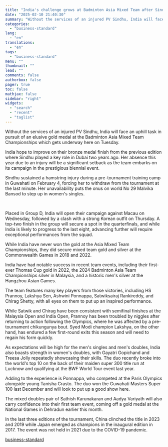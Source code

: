 ```yaml
---
title: "India's challenge grows at Badminton Asia Mixed Team after Sindhu ruled out"
date: "2025-02-10 21:40:30"
summary: "Without the services of an injured PV Sindhu, India will face an uphill task in pursuit of an elusive gold medal at the Badminton Asia Mixed Team Championships which gets underway here on Tuesday. India hope to improve on their bronze medal finish from the previous edition where Sindhu played..."
categories:
  - "business-standard"
lang:
  - "en"
translations:
  - "en"
tags:
  - "business-standard"
menu: ""
thumbnail: ""
lead: ""
comments: false
authorbox: false
pager: true
toc: false
mathjax: false
sidebar: "right"
widgets:
  - "search"
  - "recent"
  - "taglist"
---
```


Without the services of an injured PV Sindhu, India will face an uphill task in pursuit of an elusive gold medal at the Badminton Asia Mixed Team Championships which gets underway here on Tuesday.

India hope to improve on their bronze medal finish from the previous edition where Sindhu played a key role in Dubai two years ago. Her absence this year due to an injury will be a significant setback as the team embarks on its campaign in the prestigious biennial event.

Sindhu sustained a hamstring injury during a pre-tournament training camp in Guwahati on February 4, forcing her to withdraw from the tournament at the last minute. Her unavailability puts the onus on world No 29 Malvika Bansod to step up in women's singles.

 

Placed in Group D, India will open their campaign against Macau on Wednesday, followed by a clash with a strong Korean outfit on Thursday. A top-two finish in the group will secure a spot in the quarterfinals, and while India is likely to progress to the last eight, advancing further will require exceptional performances from the squad.

While India have never won the gold at the Asia Mixed Team Championships, they did secure mixed team gold and silver at the Commonwealth Games in 2018 and 2022.

India have had notable success in recent team events, including their first-ever Thomas Cup gold in 2022, the 2024 Badminton Asia Team Championships silver in Malaysia, and a historic men's silver at the Hangzhou Asian Games.

The team features many key players from those victories, including HS Prannoy, Lakshya Sen, Ashwini Ponnappa, Satwiksairaj Rankireddy, and Chirag Shetty, with all eyes on them to put up an inspired performance.

While Satwik and Chirag have been consistent with semifinal finishes at the Malaysia Open and India Open, Prannoy has been troubled by niggles after returning to action following the Olympics, where he was affected by a pre-tournament chikungunya bout. Syed Modi champion Lakshya, on the other hand, has endured a few first-round exits this season and will need to regain his form quickly.

As expectations will be high for the men's singles and men's doubles, India also boasts strength in women's doubles, with Gayatri Gopichand and Treesa Jolly repeatedly showcasing their skills. The duo recently broke into the world's top 10 on the back of their maiden super 300 title run at Lucknow and qualifying at the BWF World Tour event last year.

Adding to the experience is Ponnappa, who competed at the Paris Olympics alongside young Tanisha Crasto. The duo won the Guwahati Masters Super 100 last December and will look to put up a good show here.

The mixed doubles pair of Sathish Karunakaran and Aadya Variyath will also carry confidence into their first team event, coming off a gold medal at the National Games in Dehradun earlier this month.

In the last three editions of the tournament, China clinched the title in 2023 and 2019 while Japan emerged as champions in the inaugural edition in 2017. The event was not held in 2021 due to the COVID-19 pandemic.

[business-standard](https://www.business-standard.com/sports/other-sports-news/india-s-challenge-grows-at-badminton-asia-mixed-team-after-sindhu-ruled-out-125021000412_1.html)

